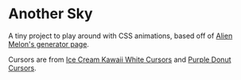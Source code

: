 # Another Sky

A tiny project to play around with CSS animations, based off of [Alien Melon's generator page](http://generators.alienmelon.com/).

Cursors are from [Ice Cream Kawaii White Cursors](http://www.rw-designer.com/cursor-set/ice-cream-kawaii-white) and [Purple Donut Cursors](http://www.rw-designer.com/cursor-set/purple-donut).